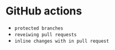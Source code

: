 # GitHub actions
- `protected branches`
- `reveiwing pull requests`
- `inline changes with in pull request`
